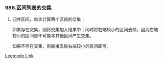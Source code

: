 ### 986.区间列表的交集

1. 归并区间，每次计算两个区间的交集：
   
   如果存在交集，则将交集加入结果中；同时将右端较小的区间去除，因为右端较小的区间更不可能与其他区间产生交集。

   如果不存在交集，则直接去除右端较小的区间即可。
   
[Leetcode Link](https://leetcode-cn.com/problems/interval-list-intersections/)